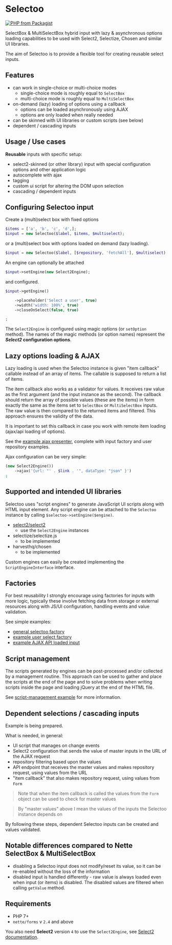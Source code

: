 # Selectoo

[![PHP from Packagist](https://img.shields.io/packagist/php-v/dakujem/selectoo.svg)]()


SelectBox & MultiSelectBox hybrid input with lazy & asynchronous options loading capabilities to be used with Select2, Selectize, Chosen and similar UI libraries.

The aim of Selectoo is to provide a flexible tool for creating reusable select inputs.


## Features

- can work in single-choice or multi-choice modes
	- single-choice mode is roughly equal to `SelectBox`
	- multi-choice  mode is roughly equal to `MultiSelectBox`
- on-demand (lazy) loading of options using a callback
	- options can be loaded asynchronously using AJAX
	- options are only loaded when really needed
- can be skinned with UI libraries or custom scripts (see below)
- dependent / cascading inputs


## Usage / Use cases

**Reusable** inputs with specific setup:
- select2-skinned (or other library) input with special configuration options and other application logic
- autocomplete with ajax
- tagging
- custom ui script for altering the DOM upon selection
- cascading / dependent inputs


## Configuring Selectoo input

Create a (multi)select box with fixed options
```php
$items = ['a', 'b', 'c', 'd',];
$input = new Selectoo($label, $items, $multiselect);
```

or a (multi)select box with options loaded on demand (lazy loading).
```php
$input = new Selectoo($label, [$repository, 'fetchAll'], $multiselect);
```

An engine can optionally be attached
```php
$input->setEngine(new Select2Engine);
```

and configured.
```php
$input->getEngine()

	->placeholder('Select a user', true)
	->width('width: 100%', true)
	->closeOnSelect(false, true)

;
```

The `Select2Engine` is configured using magic options (or `setOption` method).
The names of the magic methods (or option names) represent the ***Select2* configuration options**.


## Lazy options loading & AJAX

Lazy loading is used when the Selectoo instance is given "item callback" callable instead of an array of items.
The callable is supposed to return a list of items.

The item callback also works as a validator for values.
It receives raw value as the first argument (and the input instance as the second).
The callback should return the array of possible values (these are the items) in form
exactly the same as the items set to `SelectBox` or `MultiSelectBox` inputs.
The raw value is then compared to the returned items and filtered.
This approach ensures the validity of the data.

It is important to set this callback in case you work with remote item loading (ajax/api loading of options).

See the [example ajax presenter](examples/ajax/ExamplePresenter.php),
complete with input factory and user repository examples.

Ajax configuration can be very simple:
```php
(new Select2Engine())
	->ajax('{url: "' . $link . '", dataType: "json" }')
;
```

## Supported and intended UI libraries

Selectoo uses "script engines" to generate JavaScript UI scripts along with HTML input element.
Any script engine can be attached to the `Selectoo` instance by calling `$selectoo->setEngine($engine)`.

- [select2/select2](https://github.com/select2/select2)
	- use the `Select2Engine` instances
- selectize/selectize.js
	- to be implemented
- harvesthq/chosen
	- to be implemented

Custom engines can easily be created implementing the `ScriptEngineInterface` interface.


## Factories

For best reusability I strongly encourage using factories for inputs with more logic,
typically these involve fetching data from storage or external resources along with JS/UI configuration,
handling events and value validation.

See simple examples:
- [general selectoo factory](examples/factories/Select2SelectooFactory.php)
- [example user select factory](examples/factories/UserSelectooFactory.php)
- [example AJAX API loaded input](examples/ajax/UserAjaxSelectooFactory.php)


## Script management

The scripts generated by engines can be post-processed and/or collected by a management routine.
This approach can be used to gather and place the scripts at the end of the page and to solve problems
when writing scripts inside the page and loading jQuery at the end of the HTML file.

See [script-management example](examples/script-management/Select2SelectooWithCollectorFactory.php) for more information.


## Dependent selections / cascading inputs

Example is being prepared.

What is needed, in general:
- UI script that manages on change events
- Select2 configuration that sends the value of master inputs in the URL of the AJAX request
- repository filtering based upon the values
- API endpoint that receives the master values and makes repository request, using values from the URL
- "item callback" that also makes repository request, using values from `Form`

> Note that when the item callback is called the values from the `Form` object can be used to check for master values

> By "master values" above I mean the values of the inputs the Selectoo instance depends on

By following these steps, dependent Selectoo inputs can be created and values validated.


## Notable differences compared to Nette SelectBox & MultiSelectBox

- disabling a Selectoo input does not modify/reset its value, so it can be re-enabled without the loss of the information
- disabled input is handled differently - raw value is always loaded even when input (or items) is disabled. The disabled values are filtered when calling `getValue` method.


## Requirements

- PHP 7+
- `nette/forms` v `2.4` and above

You also need **Select2** version `4` to use the `Select2Engine`, see [Select2 documentation](https://select2.org/).


